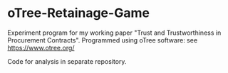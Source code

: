 # oTree-Retainage-Game
Experiment program for my working paper "Trust and Trustworthiness in Procurement Contracts". Programmed using oTree software: see https://www.otree.org/

Code for analysis in separate repository.

